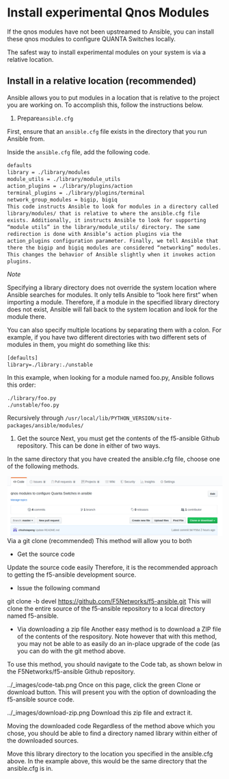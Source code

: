 # Install experimental Qnos Modules
If the qnos modules have not been upstreamed to Ansible, you can install these qnos modules to configure QUANTA Switches locally.

The safest way to install experimental modules on your system is via a relative location.

## Install in a relative location (recommended)
Ansible allows you to put modules in a location that is relative to the project you are working on. To accomplish this, follow the instructions below.

1. Prepare`ansible.cfg`

First, ensure that an `ansible.cfg` file exists in the directory that you run Ansible from.

Inside the `ansible.cfg` file, add the following code.
```
defaults
library = ./library/modules
module_utils = ./library/module_utils
action_plugins = ./library/plugins/action
terminal_plugins = ./library/plugins/terminal
network_group_modules = bigip, bigiq
This code instructs Ansible to look for modules in a directory called library/modules/ that is relative to where the ansible.cfg file exists. Additionally, it instructs Ansible to look for supporting “module utils” in the library/module_utils/ directory. The same redirection is done with Ansible’s action plugins via the action_plugins configuration parameter. Finally, we tell Ansible that there the bigip and bigiq modules are considered “networking” modules. This changes the behavior of Ansible slightly when it invokes action plugins.
```
*Note*

Specifying a library directory does not override the system location where Ansible searches for modules. It only tells Ansible to “look here first” when importing a module. Therefore, if a module in the specified library directory does not exist, Ansible will fall back to the system location and look for the module there.

You can also specify multiple locations by separating them with a colon. For example, if you have two different directories with two different sets of modules in them, you might do something like this:
```
[defaults]
library=./library:./unstable
```

In this example, when looking for a module named foo.py, Ansible follows this order:

```
./library/foo.py
./unstable/foo.py
```

Recursively through ```/usr/local/lib/PYTHON_VERSION/site-packages/ansible/modules/```

1. Get the source
Next, you must get the contents of the f5-ansible Github repository. This can be done in either of two ways.

In the same directory that you have created the ansible.cfg file, choose one of the following methods.

![alt text](images/git_clone.png)
Via a git clone (recommended)
This method will allow you to both

* Get the source code

Update the source code easily
Therefore, it is the recommended approach to getting the f5-ansible development source.

* Issue the following command

git clone -b devel https://github.com/F5Networks/f5-ansible.git
This will clone the entire source of the f5-ansible repository to a local directory named f5-ansible.

* Via downloading a zip file
Another easy method is to download a ZIP file of the contents of the respository. Note however that with this method, you may not be able to as easily do an in-place upgrade of the code (as you can do with the git method above.

To use this method, you should navigate to the Code tab, as shown below in the F5Networks/f5-ansible Github repository.

../_images/code-tab.png
Once on this page, click the green Clone or download button. This will present you with the option of downloading the f5-ansible source code.

../_images/download-zip.png
Download this zip file and extract it.

Moving the downloaded code
Regardless of the method above which you chose, you should be able to find a directory named library within either of the downloaded sources.

Move this library directory to the location you specified in the ansible.cfg above. In the example above, this would be the same directory that the ansible.cfg is in.
